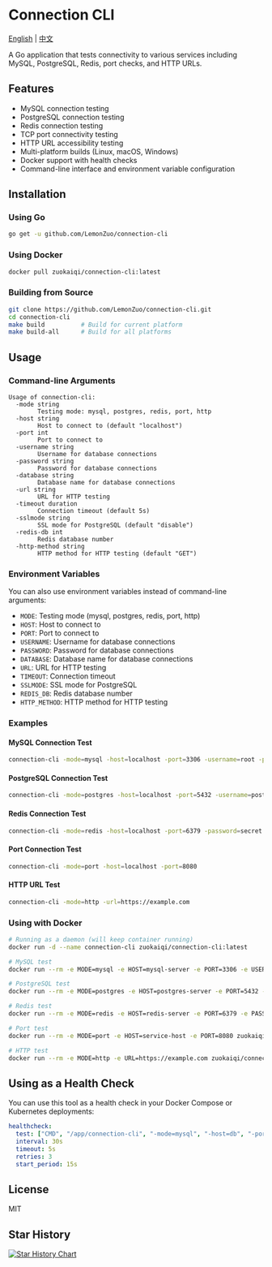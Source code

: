 # Connection CLI

[English](README.md) | [中文](README_zh.md)

A Go application that tests connectivity to various services including MySQL, PostgreSQL, Redis, port checks, and HTTP URLs.

## Features

- MySQL connection testing
- PostgreSQL connection testing
- Redis connection testing
- TCP port connectivity testing
- HTTP URL accessibility testing
- Multi-platform builds (Linux, macOS, Windows)
- Docker support with health checks
- Command-line interface and environment variable configuration

## Installation

### Using Go

```bash
go get -u github.com/LemonZuo/connection-cli
```

### Using Docker

```bash
docker pull zuokaiqi/connection-cli:latest
```

### Building from Source

```bash
git clone https://github.com/LemonZuo/connection-cli.git
cd connection-cli
make build          # Build for current platform
make build-all      # Build for all platforms
```

## Usage

### Command-line Arguments

```
Usage of connection-cli:
  -mode string
        Testing mode: mysql, postgres, redis, port, http
  -host string
        Host to connect to (default "localhost")
  -port int
        Port to connect to
  -username string
        Username for database connections
  -password string
        Password for database connections
  -database string
        Database name for database connections
  -url string
        URL for HTTP testing
  -timeout duration
        Connection timeout (default 5s)
  -sslmode string
        SSL mode for PostgreSQL (default "disable")
  -redis-db int
        Redis database number
  -http-method string
        HTTP method for HTTP testing (default "GET")
```

### Environment Variables

You can also use environment variables instead of command-line arguments:

- `MODE`: Testing mode (mysql, postgres, redis, port, http)
- `HOST`: Host to connect to
- `PORT`: Port to connect to
- `USERNAME`: Username for database connections
- `PASSWORD`: Password for database connections
- `DATABASE`: Database name for database connections
- `URL`: URL for HTTP testing
- `TIMEOUT`: Connection timeout
- `SSLMODE`: SSL mode for PostgreSQL
- `REDIS_DB`: Redis database number
- `HTTP_METHOD`: HTTP method for HTTP testing

### Examples

#### MySQL Connection Test

```bash
connection-cli -mode=mysql -host=localhost -port=3306 -username=root -password=secret -database=mydb
```

#### PostgreSQL Connection Test

```bash
connection-cli -mode=postgres -host=localhost -port=5432 -username=postgres -password=secret -database=mydb
```

#### Redis Connection Test

```bash
connection-cli -mode=redis -host=localhost -port=6379 -password=secret
```

#### Port Connection Test

```bash
connection-cli -mode=port -host=localhost -port=8080
```

#### HTTP URL Test

```bash
connection-cli -mode=http -url=https://example.com
```

### Using with Docker

```bash
# Running as a daemon (will keep container running)
docker run -d --name connection-cli zuokaiqi/connection-cli:latest

# MySQL test
docker run --rm -e MODE=mysql -e HOST=mysql-server -e PORT=3306 -e USERNAME=root -e PASSWORD=secret -e DATABASE=mydb zuokaiqi/connection-cli

# PostgreSQL test
docker run --rm -e MODE=postgres -e HOST=postgres-server -e PORT=5432 -e USERNAME=postgres -e PASSWORD=secret -e DATABASE=mydb zuokaiqi/connection-cli

# Redis test
docker run --rm -e MODE=redis -e HOST=redis-server -e PORT=6379 -e PASSWORD=secret zuokaiqi/connection-cli

# Port test
docker run --rm -e MODE=port -e HOST=service-host -e PORT=8080 zuokaiqi/connection-cli

# HTTP test
docker run --rm -e MODE=http -e URL=https://example.com zuokaiqi/connection-cli
```

## Using as a Health Check

You can use this tool as a health check in your Docker Compose or Kubernetes deployments:

```yaml
healthcheck:
  test: ["CMD", "/app/connection-cli", "-mode=mysql", "-host=db", "-port=3306", "-username=root", "-password=secret", "-database=mydb"]
  interval: 30s
  timeout: 5s
  retries: 3
  start_period: 15s
```

## License

MIT 

## Star History

[![Star History Chart](https://api.star-history.com/svg?repos=LemonZuo/connection-cli&type=Date)](https://www.star-history.com/#LemonZuo/connection-cli&Date)